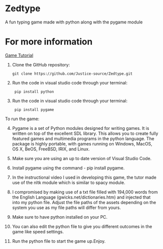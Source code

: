 # Zedtype
A fun typing game made with python along with the pygame module

# For more information
[Game Tutorial](https://www.youtube.com/watch?v=3RDMRpUHFBE)

1. Clone the GitHub repository:
    ```shell
   git clone https://github.com/Justice-source/Zedtype.git
    
2. Run the code in visual studio code through your terminal:
   ```shell
    pip install python

3. Run the code in visual studio code through your terminal:
   ```shell
    pip install pygame

To run the game:

4. Pygame is a set of Python modules designed for writing games. It is written on top of the excellent SDL library. This allows you to create fully featured games and multimedia programs in the python language. The package is highly portable, with games running on Windows, MacOS, OS X, BeOS, FreeBSD, IRIX, and Linux.

5. Make sure you are using an up to date version of Visual Studio Code.

6. Install pygame using the command - pip install pygame.

7. In the instructional video I used in developing this game, the tutor made use of the nltk module which is similar to spacy module.

8. I compromised by making use of a txt file filled with 194,000 words from the English Language (gwicks.net/dictionaries.htm) and injected that into my python file.
Adjust the file paths of the assets depending on the system you use as my file paths will differ from yours.

9. Make sure to have python installed on your PC.

10. You can also edit the python file to give you different outcomes in the game like speed settings.
11. Run the python file to start the game up.Enjoy.
